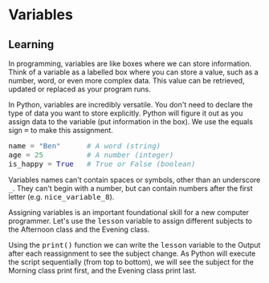 <style>
code, pre {
  font-size: 0.9rem;
}
</style>

# Variables

## Learning
In programming, variables are like boxes where we can store information. Think of a variable as a labelled box where you can store a value, such as a number, word, or even more complex data. This value can be retrieved, updated or replaced as your program runs.

In Python, variables are incredibly versatile. You don't need to declare the type of data you want to store explicitly. Python will figure it out as you assign data to the variable (put information in the box). We use the equals sign ```=``` to make this assignment.

```python
name = "Ben"      # A word (string)
age = 25          # A number (integer)
is_happy = True   # True or False (boolean)
```

Variables names can't contain spaces or symbols, other than an underscore ```_```. They can't begin with a number, but can contain numbers after the first letter (e.g. ```nice_variable_8```).

Assigning variables is an important foundational skill for a new computer programmer. Let's use the ```lesson``` variable to assign different subjects to the Afternoon class and the Evening class. 

Using the ```print()``` function we can write the ```lesson``` variable to the Output after each reassignment to see the subject change. As Python will execute the script sequentially (from top to bottom), we will see the subject for the Morning class print first, and the Evening class print last.
